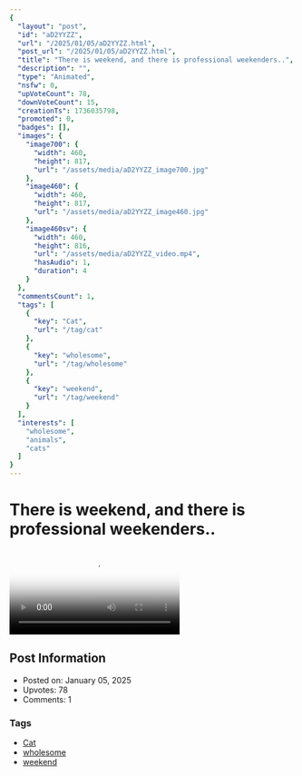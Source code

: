 ```yaml
---
{
  "layout": "post",
  "id": "aD2YYZZ",
  "url": "/2025/01/05/aD2YYZZ.html",
  "post_url": "/2025/01/05/aD2YYZZ.html",
  "title": "There is weekend, and there is professional weekenders..",
  "description": "",
  "type": "Animated",
  "nsfw": 0,
  "upVoteCount": 78,
  "downVoteCount": 15,
  "creationTs": 1736035798,
  "promoted": 0,
  "badges": [],
  "images": {
    "image700": {
      "width": 460,
      "height": 817,
      "url": "/assets/media/aD2YYZZ_image700.jpg"
    },
    "image460": {
      "width": 460,
      "height": 817,
      "url": "/assets/media/aD2YYZZ_image460.jpg"
    },
    "image460sv": {
      "width": 460,
      "height": 816,
      "url": "/assets/media/aD2YYZZ_video.mp4",
      "hasAudio": 1,
      "duration": 4
    }
  },
  "commentsCount": 1,
  "tags": [
    {
      "key": "Cat",
      "url": "/tag/cat"
    },
    {
      "key": "wholesome",
      "url": "/tag/wholesome"
    },
    {
      "key": "weekend",
      "url": "/tag/weekend"
    }
  ],
  "interests": [
    "wholesome",
    "animals",
    "cats"
  ]
}
---
```


# There is weekend, and there is professional weekenders..

<video controls playsinline loop poster="/assets/media/aD2YYZZ_image460.jpg">
  <source src="/assets/media/aD2YYZZ_video.mp4" type="video/mp4">
  Your browser does not support the video tag.
</video>

## Post Information

- Posted on: January 05, 2025
- Upvotes: 78
- Comments: 1

### Tags

- [Cat](/tag/Cat)
- [wholesome](/tag/wholesome)
- [weekend](/tag/weekend)
